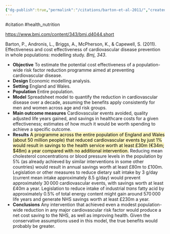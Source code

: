 ```yaml
---
{"dg-publish":true,"permalink":"/citations/barton-et-al-2011/","created":"2024-04-22T12:46:59.000+01:00","updated":"2025-09-28T23:39:13.440+01:00"}
---
```


#citation #health_nutrition 

https://www.bmj.com/content/343/bmj.d4044.short

Barton, P., Andronis, L., Briggs, A., McPherson, K., & Capewell, S. (2011). Effectiveness and cost effectiveness of cardiovascular disease prevention in whole populations: modelling study. _Bmj_, _343_.

- **Objective** To estimate the potential cost effectiveness of a population-wide risk factor reduction programme aimed at preventing cardiovascular disease.
- **Design** Economic modelling analysis.
- **Setting** England and Wales.
- **Population** Entire population.
- **Model** Spreadsheet model to quantify the reduction in cardiovascular disease over a decade, assuming the benefits apply consistently for men and women across age and risk groups.
- **Main outcome measures** Cardiovascular events avoided, quality adjusted life years gained, and savings in healthcare costs for a given effectiveness; estimates of how much it would be worth spending to achieve a specific outcome.
- **Results** <mark style="background: #FFF3A3A6;">A programme across the entire population of England and Wales (about 50 million people) that reduced cardiovascular events by just 1% would result in savings to the health service worth at least £30m (€34m; $48m) a year compared with no additional intervention.</mark> Reducing mean cholesterol concentrations or blood pressure levels in the population by 5% (as already achieved by similar interventions in some other countries) would result in annual savings worth at least £80m to £100m. Legislation or other measures to reduce dietary salt intake by 3 g/day (current mean intake approximately 8.5 g/day) would prevent approximately 30 000 cardiovascular events, with savings worth at least £40m a year. Legislation to reduce intake of industrial _trans_ fatty acid by approximately 0.5% of total energy content might gain around 570 000 life years and generate NHS savings worth at least £230m a year.
- **Conclusions** Any intervention that achieved even a modest population-wide reduction in any major cardiovascular risk factor would produce a net cost saving to the NHS, as well as improving health. Given the conservative assumptions used in this model, the true benefits would probably be greater.